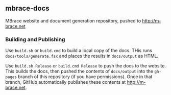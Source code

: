 ## mbrace-docs

MBrace website and document generation repository, pushed to http://m-brace.net

### Building and Publishing

Use ``build.sh`` or ``build.cmd`` to build a local copy of the docs. THis runs `docs/tools/generate.fsx` and places the results in `docs/output` as HTML.

Use ``build.sh Release`` or ``build.cmd Release`` to push the docs to the website.  This builds the docs, then pushed the contents of `docs/output` into the `gh-pages` branch of this repository (if you have permissions).  Once in that branch, GitHub automatically publishes these contents at  http://m-brace.net.



